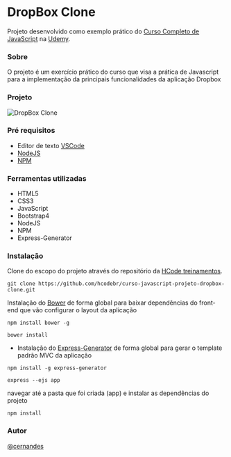 # DropBox Clone

Projeto desenvolvido como exemplo prático do [Curso Completo de JavaScript](https://www.udemy.com/course/javascript-curso-completo/) na [Udemy](https://www.udemy.com/).

### Sobre
O projeto é um exercício prático do curso que visa a prática de Javascript para a implementação da principais funcionalidades da aplicação Dropbox

### Projeto
![DropBox Clone](https://firebasestorage.googleapis.com/v0/b/hcode-com-br.appspot.com/o/DropBoxClone.jpg?alt=media&token=d59cad0c-440d-4516-88f2-da904b9bb443)

### Pré requisitos
- Editor de texto [VSCode](https://code.visualstudio.com/)
- [NodeJS](https://nodejs.org/en/)
- [NPM](https://www.npmjs.com/) 

### Ferramentas utilizadas
- HTML5
- CSS3
- JavaScript
- Bootstrap4
- NodeJS
- NPM
- Express-Generator

### Instalação
Clone do escopo do projeto através do repositório da [HCode treinamentos](https://github.com/hcodebr/curso-javascript-projeto-dropbox-clone).

```
git clone https://github.com/hcodebr/curso-javascript-projeto-dropbox-clone.git

```
Instalação do [Bower](https://bower.io/) de forma global para baixar dependências do front-end que vão configurar o layout da aplicação

```
npm install bower -g

```

```
bower install
```
- Instalação do [Express-Generator](https://www.npmjs.com/package/express-generator) de forma global para gerar o template padrão MVC da aplicação
```
npm install -g express-generator

```
```
express --ejs app
```
navegar até a pasta que foi criada (app) e instalar as dependências do projeto
```
npm install
```
### Autor
[@cernandes](https://github.com/cernandes)